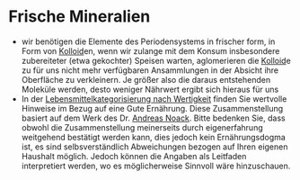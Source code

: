 # Frische Mineralien
- wir benötigen die Elemente des Periodensystems in frischer form, in Form von [Kolloid](../Glossar/Kolloid.md)en, wenn wir zulange mit dem Konsum insbesondere zubereiteter (etwa gekochter) Speisen warten, aglomerieren die [Kolloid](../Glossar/Kolloid.md)e zu für uns nicht mehr verfügbaren Ansammlungen in der Absicht ihre Oberfläche zu verkleinern. Je größer also die daraus entstehenden Moleküle werden, desto weniger Nährwert ergibt sich hieraus für uns
- In der [Lebensmittelkategorisierung nach Wertigkeit](Lebensmittelkategorisierung_nach_Wertigkeit/Lebensmittelkategorisierung%20nach%20Wertigkeit.md) finden Sie wertvolle Hinweise im Bezug auf eine Gute Ernährung. Diese Zusammenstellung basiert auf dem Werk des Dr. [Andreas Noack](../Wichtige%20Persönlichkeiten/Andreas%20Noack.md). Bitte bedenken Sie, dass obwohl die Zusammenstellung meinerseits durch eigenerfahrung weitgehend bestätigt werden kann, dies jedoch kein Ernährungsdogma ist, es sind selbsverständlich Abweichungen bezogen auf Ihren eigenen Haushalt möglich. Jedoch können die Angaben als Leitfaden interpretiert werden, wo es möglicherweise Sinnvoll wäre hinzuschauen.